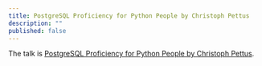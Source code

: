 ```yaml
---
title: PostgreSQL Proficiency for Python People by Christoph Pettus
description: ""
published: false
---
```


The talk is [PostgreSQL Proficiency for Python People by Christoph Pettus](https://www.youtube.com/watch?v=0uCxLCmzaG4).
